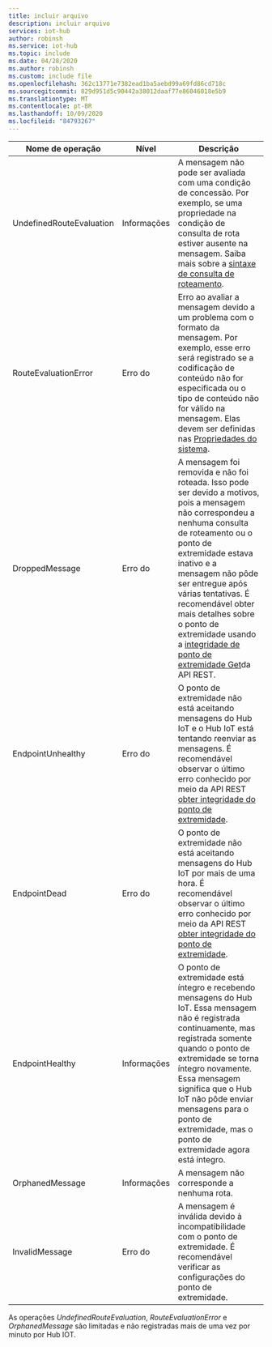 ```yaml
---
title: incluir arquivo
description: incluir arquivo
services: iot-hub
author: robinsh
ms.service: iot-hub
ms.topic: include
ms.date: 04/28/2020
ms.author: robinsh
ms.custom: include file
ms.openlocfilehash: 362c13771e7382ead1ba5aebd99a69fd86cd718c
ms.sourcegitcommit: 829d951d5c90442a38012daaf77e86046018e5b9
ms.translationtype: MT
ms.contentlocale: pt-BR
ms.lasthandoff: 10/09/2020
ms.locfileid: "84793267"
---
```

<!-- operation names for the diag logs for IoT Hub -->

|Nome de operação|Nível|Descrição|
|------------- |-----|-----------|
|UndefinedRouteEvaluation|Informações|A mensagem não pode ser avaliada com uma condição de concessão. Por exemplo, se uma propriedade na condição de consulta de rota estiver ausente na mensagem. Saiba mais sobre a [sintaxe de consulta de roteamento](https://docs.microsoft.com/azure/iot-hub/iot-hub-devguide-routing-query-syntax).|
|RouteEvaluationError|Erro do|Erro ao avaliar a mensagem devido a um problema com o formato da mensagem. Por exemplo, esse erro será registrado se a codificação de conteúdo não for especificada ou o tipo de conteúdo não for válido na mensagem. Elas devem ser definidas nas [Propriedades do sistema](https://docs.microsoft.com/azure/iot-hub/iot-hub-devguide-routing-query-syntax#system-properties).|
|DroppedMessage|Erro do|A mensagem foi removida e não foi roteada. Isso pode ser devido a motivos, pois a mensagem não correspondeu a nenhuma consulta de roteamento ou o ponto de extremidade estava inativo e a mensagem não pôde ser entregue após várias tentativas. É recomendável obter mais detalhes sobre o ponto de extremidade usando a [integridade de ponto de extremidade Get](https://docs.microsoft.com/rest/api/iothub/iothubresource/getendpointhealth#iothubresource_getendpointhealth)da API REST.|
|EndpointUnhealthy|Erro do|O ponto de extremidade não está aceitando mensagens do Hub IoT e o Hub IoT está tentando reenviar as mensagens. É recomendável observar o último erro conhecido por meio da API REST [obter integridade do ponto de extremidade](https://docs.microsoft.com/rest/api/iothub/iothubresource/getendpointhealth#iothubresource_getendpointhealth).|
|EndpointDead|Erro do|O ponto de extremidade não está aceitando mensagens do Hub IoT por mais de uma hora. É recomendável observar o último erro conhecido por meio da API REST [obter integridade do ponto de extremidade](https://docs.microsoft.com/rest/api/iothub/iothubresource/getendpointhealth#iothubresource_getendpointhealth).|
|EndpointHealthy|Informações|O ponto de extremidade está íntegro e recebendo mensagens do Hub IoT. Essa mensagem não é registrada continuamente, mas registrada somente quando o ponto de extremidade se torna íntegro novamente. Essa mensagem significa que o Hub IoT não pôde enviar mensagens para o ponto de extremidade, mas o ponto de extremidade agora está íntegro.|
|OrphanedMessage|Informações|A mensagem não corresponde a nenhuma rota.|
|InvalidMessage|Erro do|A mensagem é inválida devido à incompatibilidade com o ponto de extremidade. É recomendável verificar as configurações do ponto de extremidade.|


As operações *UndefinedRouteEvaluation*, *RouteEvaluationError* e *OrphanedMessage* são limitadas e não registradas mais de uma vez por minuto por Hub IOT.